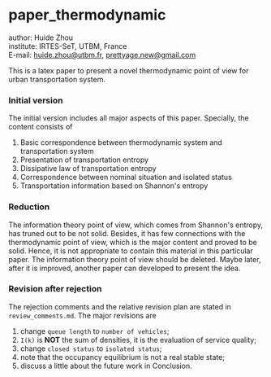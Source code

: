 # paper_thermodynamic

author: Huide Zhou  
institute: IRTES-SeT, UTBM, France  
E-mail: huide.zhou@utbm.fr, prettyage.new@gmail.com

This is a latex paper to present a novel thermodynamic point of view for urban transportation system.

### Initial version

The initial version includes all major aspects of this paper. Specially, the content consists of

1. Basic correspondence between thermodynamic system and transportation system
2. Presentation of transportation entropy
3. Dissipative law of transportation entropy
4. Correspondence between nominal situation and isolated status
5. Transportation information based on Shannon's entropy

### Reduction

The information theory point of view, which comes from Shannon's entropy, has truned out to be not solid. Besides, it has few connections with the thermodynamic point of view, which is the major content and proved to be solid. Hence, it is not appropriate to contain this material in this particular paper. The information theory point of view should be deleted. Maybe later, after it is improved, another paper can developed to present the idea.

### Revision after rejection

The rejection comments and the relative revision plan are stated in `review_comments.md`. The major revisions are

1. change `queue length` to `number of vehicles`;
2. `I(k)` is **NOT** the sum of densities, it is the evaluation of service quality;
3. change `closed status` to `isolated status`;
4. note that the occupancy equilibrium is not a real stable state;
5. discuss a little about the future work in Conclusion.
